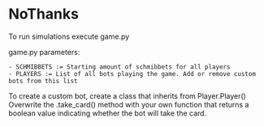 # NoThanks
To run simulations execute game.py

game.py parameters:

    - SCHMIBBETS := Starting amount of schmibbets for all players
    - PLAYERS := List of all bots playing the game. Add or remove custom bots from this list

To create a custom bot, create a class that inherits from Player.Player()
Overwrite the .take_card() method with your own function that returns a boolean value indicating whether the bot will take the card.
